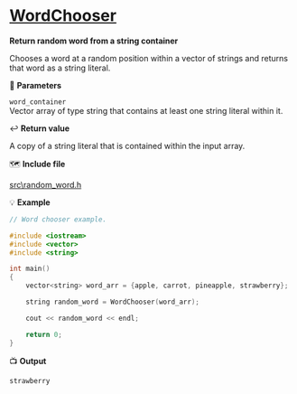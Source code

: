 # [WordChooser](https://github.com/josola/Hangman/blame/60038d7b368ae67a87aa9a3b370b988839be7d82/src/random_word.h#L14)

**Return random word from a string container**

Chooses a word at a random position within a vector of strings and returns that word as a string literal.

📐 **Parameters**

``word_container``<br>
Vector array of type string that contains at least one string literal within it.

↩️ **Return value**

A copy of a string literal that is contained within the input array.

🗺️ **Include file**

[src\random_word.h](https://github.com/josola/Hangman/blob/75c04f846712ad5e570bb8ea8a087098c07547f1/src/random_word.h)

💡 **Example**

```c++
// Word chooser example.

#include <iostream>
#include <vector>
#include <string>

int main()
{
    vector<string> word_arr = {apple, carrot, pineapple, strawberry};

    string random_word = WordChooser(word_arr);

    cout << random_word << endl;

    return 0;
}
```

📺 **Output**

```
strawberry
```